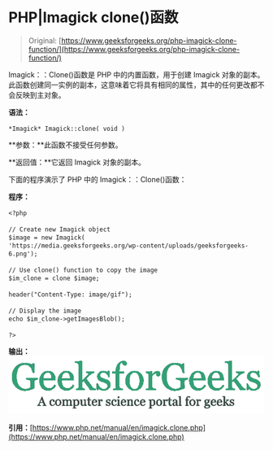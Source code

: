 # PHP|Imagick clone()函数

> Original: [https://www.geeksforgeeks.org/php-imagick-clone-function/](https://www.geeksforgeeks.org/php-imagick-clone-function/)

Imagick：：Clone()函数是 PHP 中的内置函数，用于创建 Imagick 对象的副本。 此函数创建同一实例的副本，这意味着它将具有相同的属性，其中的任何更改都不会反映到主对象。

**语法：**

```
*Imagick* Imagick::clone( void )
```

**参数：**此函数不接受任何参数。

**返回值：**它返回 Imagick 对象的副本。

下面的程序演示了 PHP 中的 Imagick：：Clone()函数：

**程序：**

```
<?php

// Create new Imagick object
$image = new Imagick(
'https://media.geeksforgeeks.org/wp-content/uploads/geeksforgeeks-6.png');

// Use clone() function to copy the image
$im_clone = clone $image;

header("Content-Type: image/gif");

// Display the image
echo $im_clone->getImagesBlob();

?>
```

**输出：**
![clone image](img/809ba4c1b8a40f7d6160dcba9cd06fd3.png)

**引用：**[https://www.php.net/manual/en/imagick.clone.php](https://www.php.net/manual/en/imagick.clone.php)